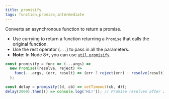```yaml
---
title: promisify
tags: function,promise,intermediate
---
```


Converts an asynchronous function to return a promise.

- Use currying to return a function returning a `Promise` that calls the original function.
- Use the rest operator (`...`) to pass in all the parameters.
- **Note:** In Node 8+, you can use [`util.promisify`](https://nodejs.org/api/util.html#util_util_promisify_original).

```js
const promisify = func => (...args) =>
  new Promise((resolve, reject) =>
    func(...args, (err, result) => (err ? reject(err) : resolve(result)))
  );
```

```js
const delay = promisify((d, cb) => setTimeout(cb, d));
delay(2000).then(() => console.log('Hi!')); // Promise resolves after 2s
```
